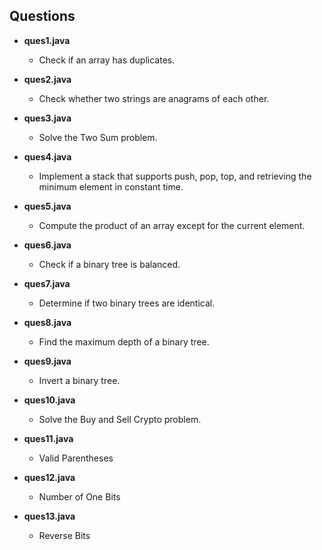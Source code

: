 ## Questions

- **ques1.java**
  - Check if an array has duplicates.

- **ques2.java**
  - Check whether two strings are anagrams of each other.

- **ques3.java**
  - Solve the Two Sum problem.

- **ques4.java**
  - Implement a stack that supports push, pop, top, and retrieving the minimum element in constant time.

- **ques5.java**
  - Compute the product of an array except for the current element.

- **ques6.java**
  - Check if a binary tree is balanced.

- **ques7.java**
  - Determine if two binary trees are identical.

- **ques8.java**
  - Find the maximum depth of a binary tree.

- **ques9.java**
  - Invert a binary tree.

- **ques10.java**
  - Solve the Buy and Sell Crypto problem.
 
- **ques11.java**
  - Valid Parentheses
 
- **ques12.java**
  - Number of One Bits

- **ques13.java**
  - Reverse Bits

